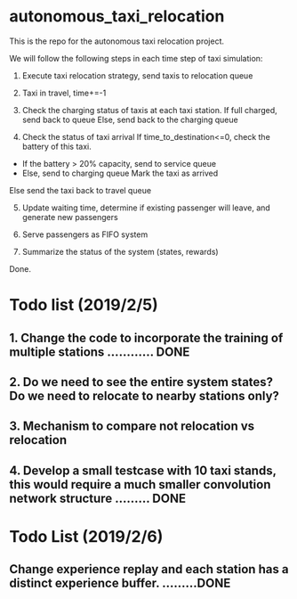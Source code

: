 # autonomous_taxi_relocation

This is the repo for the autonomous taxi relocation project.

We will follow the following steps in each time step of taxi simulation:

1. Execute taxi relocation strategy, send taxis to relocation queue

2. Taxi in travel, time+=-1

3. Check the charging status of taxis at each taxi station.
If full charged, send back to queue
Else, send back to the charging queue

4. Check the status of taxi arrival
If time_to_destination<=0, check the battery of this taxi.
  - If the battery > 20% capacity, send to service queue
  - Else, send to charging queue
  Mark the taxi as arrived

Else send the taxi back to travel queue

5. Update waiting time, determine if existing passenger will leave, and generate new passengers

6. Serve passengers as FIFO system

7. Summarize the status of the system (states, rewards)


Done. 

# Todo list (2019/2/5)
## 1. Change the code to incorporate the training of multiple stations ............ DONE
## 2. Do we need to see the entire system states? Do we need to relocate to nearby stations only? 
## 3. Mechanism to compare not relocation vs relocation
## 4. Develop a small testcase with 10 taxi stands, this would require a much smaller convolution network structure ......... DONE

# Todo List (2019/2/6)
## Change experience replay and each station has a distinct experience buffer. .........DONE

